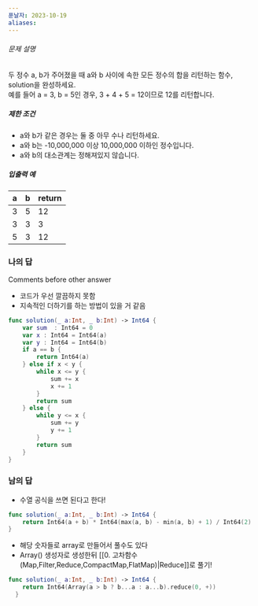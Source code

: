 ```yaml
---
푼날자: 2023-10-19
aliases:
---
```

###### 문제 설명
두 정수 a, b가 주어졌을 때 a와 b 사이에 속한 모든 정수의 합을 리턴하는 함수, solution을 완성하세요.   
예를 들어 a = 3, b = 5인 경우, 3 + 4 + 5 = 12이므로 12를 리턴합니다.
##### 제한 조건
- a와 b가 같은 경우는 둘 중 아무 수나 리턴하세요.
- a와 b는 -10,000,000 이상 10,000,000 이하인 정수입니다.
- a와 b의 대소관계는 정해져있지 않습니다.
##### 입출력 예
|a|b|return|
|---|---|---|
|3|5|12|
|3|3|3|
|5|3|12|

### 나의 답
Comments before other answer
- 코드가 우선 깔끔하지 못함
- 지속적인 더하기를 하는 방법이 있을 거 같음
``` swift
func solution(_ a:Int, _ b:Int) -> Int64 {
    var sum  : Int64 = 0
    var x : Int64 = Int64(a)
    var y : Int64 = Int64(b)
    if a == b {
        return Int64(a)
    } else if x < y {
        while x <= y {
            sum += x
            x += 1
        }
        return sum
    } else {
        while y <= x {
            sum += y
            y += 1
        }
        return sum
    }
}
```
### 남의 답
- 수열 공식을 쓰면 된다고 한다!
``` swift
func solution(_ a:Int, _ b:Int) -> Int64 {
    return Int64(a + b) * Int64(max(a, b) - min(a, b) + 1) / Int64(2)
}
```
- 해당 숫자들로 array로 만들어서 풀수도 있다
- Array() 생성자로 생성한뒤 [[0. 고차함수(Map,Filter,Reduce,CompactMap,FlatMap)|Reduce]]로 풀기!
``` swift
func solution(_ a:Int, _ b:Int) -> Int64 {
    return Int64(Array(a > b ? b...a : a...b).reduce(0, +))
  }
```
